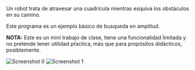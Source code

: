 Un robot trata de atravesar una cuadrícula mientras esquiva los obstáculos en su camino.

Este programa es un ejemplo básico de busqueda en amplitud.

**NOTA:** Este es un mini trabajo de clase, tiene una funcionalidad limitada y no pretende tener
utilidad pŕactica, más que para propósitos didácticos, posiblemente.

![Screenshot 0](https://raw.github.com/rendon/RobotExplorador/master/screenshots/screenshot0.png)
![Screenshot 1](https://raw.github.com/rendon/RobotExplorador/master/screenshots/screenshot1.png)
